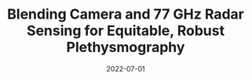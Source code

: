 ---
title: "Blending Camera and 77 GHz Radar Sensing for Equitable, Robust Plethysmography"
collection: publications
permalink: /publication/2022-blending
date: 2022-07-01
venue: 'ACM Transactions on Graphics (TOG)'
# paperurl: ''
link: 'https://doi.org/10.1145/3528223.3530161'
github: 'https://github.com/UCLA-VMG/EquiPleth'
citation: '<i>ACM Transactions on Graphics (SIGGRAPH)</i>.
    <br />
    <A HREF="https://asvilesov.github.io/">Alexander Vilesov*</A>, <A HREF="https://pradyumnachari.github.io/">Pradyumna Chari*</A>, <b>Adnan Armouti*</b>, <A HREF="https://anirudh0707.github.io/">Anirudh B. H.</A>, Kimaya Kulkarni, Ananya Deoghare, <A HREF="https://www.uclahealth.org/providers/laleh-jalilian">Laleh Jalilian</A>, <A HREF="https://www.ee.ucla.edu/achuta-kadambi/">Achuta Kadambi</A>.'
---